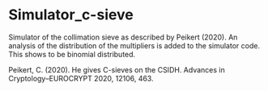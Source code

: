 # Simulator_c-sieve

Simulator of the collimation sieve as described by Peikert (2020). 
An analysis of the distribution of the multipliers is added to the simulator code. This shows to be binomial distributed.


Peikert, C. (2020). He gives C-sieves on the CSIDH. Advances in Cryptology–EUROCRYPT 2020, 12106, 463.
